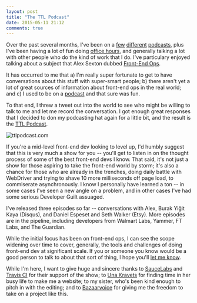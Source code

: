 ```yaml
---
layout: post
title: "The TTL Podcast"
date: 2015-05-11 21:12
comments: true
---
```


Over the past several months, I've been on a [few][sass-bites] [different][developer-tea-1] [podcasts][motherboard], plus I've been having a lot of fun doing [office hours][office-hours], and generally talking a lot with other people who do the kind of work that I do. I've particulary enjoyed talking about a subject that Alex Sexton dubbed [Front-End Ops][feops].

It has occurred to me that a) I'm really super fortunate to get to have conversations about this stuff with super-smart people; b) there aren't yet a lot of great sources of information about front-end ops in the real world; and c) I used to be on a [podcast][yayquery] and that sure was fun.

To that end, I threw a tweet out into the world to see who might be willing to talk to me and let me record the conversation. I got enough great responses that I decided to don my podcasting hat again for a little bit, and the result is the [TTL Podcast][ttl-podcast].

![ttlpodcast.com](/images/ttl-podcast.png)

If you're a mid-level front-end dev looking to level up, I'd humbly suggest that this is very much a show for you -- you'll get to listen in on the thought process of some of the best front-end devs I know. That said, it's not just a show for those aspiring to take the front-end world by storm; it's also a chance for those who are already in the trenches, doing daily battle with WebDriver and trying to shave 10 more milliseconds off page load, to commiserate asynchronously. I know I personally have learned a ton -- in some cases I've seen a new angle on a problem, and in other cases I've had some serious Developer Guilt assuaged.

I've released three episodes so far -- conversations with Alex, Burak Yiğit Kaya (Disqus), and Daniel Espeset and Seth Walker (Etsy). More episodes are in the pipeline, including developers from Walmart Labs, Yammer, FT Labs, and The Guardian.

While the initial focus has been on front-end ops, I can see the scope widening over time to cover, generally, the tools and challenges of doing front-end dev at significant scale. If you or someone you know would be a good person to talk to about that sort of thing, I hope you'll [let me know][email].

While I'm here, I want to give huge and sincere thanks to [SauceLabs][saucelabs] and [Travis CI][travisci] for their support of the show; to [Una Kravets][una] for finding time in her busy life to make me a website; to my sister, who's been kind enough to pitch in with the editing; and to [Bazaarvoice][bv] for giving me the freedom to take on a project like this.

[sass-bites]: https://www.youtube.com/watch?v=1BYeDhvxm4Q
[developer-tea-1]: https://developertea.com/episodes/9413
[motherboard]: http://www.motherboardpodcast.com/episode-11-rebecca-murphey/
[office-hours]: http://rmurphey.com/blog/2015/01/11/office-hours/
[feops]: http://www.smashingmagazine.com/2013/06/11/front-end-ops/
[ttl-podcast]: http://ttlpodcast.com
[email]: mailto:rmurphey+ttlpodcast@gmail.com
[una]: http://una.github.io/
[yayquery]: http://yayquery.com
[saucelabs]: https://saucelabs.com/
[travisci]: https://travis-ci.com/
[bv]: http://bazaarvoice.com
